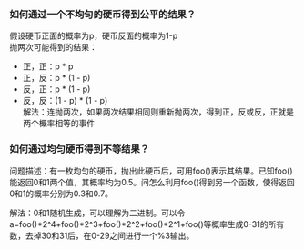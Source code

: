 ### 如何通过一个不均匀的硬币得到公平的结果？
假设硬币正面的概率为p，硬币反面的概率为1-p  
抛两次可能得到的结果：
- 正，正：p * p
- 正，反：p * (1 - p)
- 反，正：p * (1 - p)
- 反，反：(1 - p) * (1 - p)  
解法：连抛两次，如果两次结果相同则重新抛两次，得到正，反或反，正就是两个概率相等的事件
  
### 如何通过均匀硬币得到不等结果？
问题描述：有一枚均匀的硬币，抛出此硬币后，可用foo()表示其结果。已知foo()能返回0和1两个值，其概率均为0.5。问怎么利用foo()得到另一个函数，使得返回0和1的概率分别为0.3和0.7。

解法：0和1随机生成，可以理解为二进制。可以令a=foo()*2^4+foo()*2^3+foo()*2^2+foo()*2^1+foo()等概率生成0-31的所有数，去掉30和31后，在0-29之间进行一个%3输出。